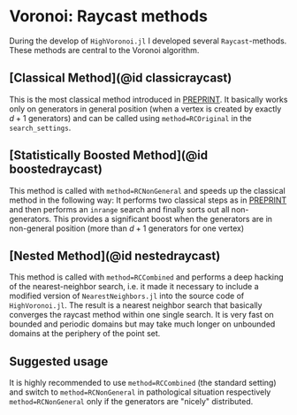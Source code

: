 # Voronoi: Raycast methods

During the develop of `HighVoronoi.jl` I developed several `Raycast`-methods. These methods are central to the Voronoi algorithm.

## [Classical Method](@id classicraycast)

This is the most classical method introduced in [PREPRINT](http://www.wias-berlin.de/preprint/3041/wias_preprints_3041.pdf). It basically works only on generators in general position (when a vertex is created by exactly $d+1$ generators) and can be called using `method=RCOriginal` in the `search_settings`.

## [Statistically Boosted Method](@id boostedraycast)

This method is called with `method=RCNonGeneral` and speeds up the classical method in the following way: It performs two classical steps as in [PREPRINT](http://www.wias-berlin.de/preprint/3041/wias_preprints_3041.pdf) and then performs an `inrange` search and finally sorts out all non-generators. This provides a significant boost when the generators are in non-general position (more than $d+1$ generators for one vertex)

## [Nested Method](@id nestedraycast)

This method is called with `method=RCCombined` and performs a deep hacking of the nearest-neighbor search, i.e. it made it necessary to include a modified version of `NearestNeighbors.jl` into the source code of `HighVoronoi.jl`. The result is a nearest neighbor search that basically converges the raycast method within one single search. It is very fast on bounded and periodic domains but may take much longer on unbounded domains at the periphery of the point set.


## Suggested usage

It is highly recommended to use `method=RCCombined` (the standard setting) and switch to `method=RCNonGeneral` in pathological situation respectively `method=RCNonGeneral` only if the generators are "nicely" distributed.
